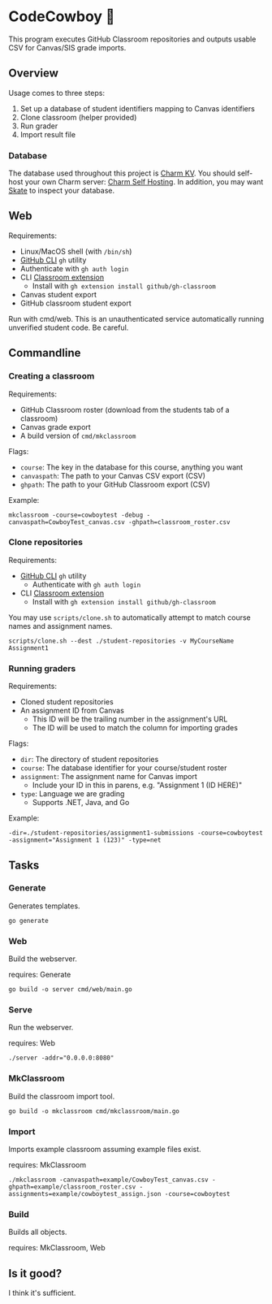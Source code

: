 # CodeCowboy 🤠

This program executes GitHub Classroom repositories and outputs usable CSV for Canvas/SIS grade imports.

## Overview

Usage comes to three steps:

1. Set up a database of student identifiers mapping to Canvas identifiers
2. Clone classroom (helper provided)
3. Run grader
4. Import result file

### Database

The database used throughout this project is [Charm KV](https://github.com/charmbracelet/charm#charm-kv). You should self-host your own Charm server: [Charm Self Hosting](https://github.com/charmbracelet/charm#self-hosting). In addition, you may want [Skate](https://github.com/charmbracelet/skate) to inspect your database.

## Web

Requirements:

- Linux/MacOS shell (with `/bin/sh`)
- [GitHub CLI](https://cli.github.com) `gh` utility
- Authenticate with `gh auth login`
- CLI [Classroom extension](https://docs.github.com/en/education/manage-coursework-with-github-classroom/teach-with-github-classroom/using-github-classroom-with-github-cli)
  - Install with `gh extension install github/gh-classroom`
- Canvas student export
- GitHub classroom student export

Run with cmd/web. This is an unauthenticated service automatically running unverified student code. Be careful.

## Commandline

### Creating a classroom

Requirements:

- GitHub Classroom roster (download from the students tab of a classroom)
- Canvas grade export
- A build version of `cmd/mkclassroom`

Flags:

- `course`: The key in the database for this course, anything you want
- `canvaspath`: The path to your Canvas CSV export (CSV)
- `ghpath`: The path to your GitHub Classroom export (CSV)

Example:

`mkclassroom -course=cowboytest -debug -canvaspath=CowboyTest_canvas.csv -ghpath=classroom_roster.csv`

### Clone repositories

Requirements:

- [GitHub CLI](https://cli.github.com) `gh` utility
  - Authenticate with `gh auth login`
- CLI [Classroom extension](https://docs.github.com/en/education/manage-coursework-with-github-classroom/teach-with-github-classroom/using-github-classroom-with-github-cli)
  - Install with `gh extension install github/gh-classroom`

You may use `scripts/clone.sh` to automatically attempt to match course names and assignment names.

`scripts/clone.sh --dest ./student-repositories -v MyCourseName Assignment1`

### Running graders

Requirements:

- Cloned student repositories
- An assignment ID from Canvas
  - This ID will be the trailing number in the assignment's URL
  - The ID will be used to match the column for importing grades

Flags:

- `dir`: The directory of student repositories
- `course`: The database identifier for your course/student roster
- `assignment`: The assignment name for Canvas import
  - Include your ID in this in parens, e.g. "Assignment 1 (ID HERE)"
- `type`: Language we are grading 
  - Supports .NET, Java, and Go

Example:

`-dir=./student-repositories/assignment1-submissions -course=cowboytest -assignment="Assignment 1 (123)" -type=net`

## Tasks

### Generate

Generates templates.

```
go generate
```

### Web

Build the webserver.

requires: Generate

```
go build -o server cmd/web/main.go
```

### Serve

Run the webserver.

requires: Web

```
./server -addr="0.0.0.0:8080"
```

### MkClassroom

Build the classroom import tool.

```
go build -o mkclassroom cmd/mkclassroom/main.go
```

### Import

Imports example classroom assuming example files exist.

requires: MkClassroom

```
./mkclassroom -canvaspath=example/CowboyTest_canvas.csv -ghpath=example/classroom_roster.csv -assignments=example/cowboytest_assign.json -course=cowboytest
```

### Build

Builds all objects.

requires: MkClassroom, Web

## Is it good?

I think it's sufficient.
